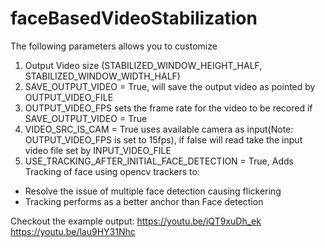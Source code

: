 # faceBasedVideoStabilization

The following parameters allows you to customize
1. Output Video size (STABILIZED_WINDOW_HEIGHT_HALF, STABILIZED_WINDOW_WIDTH_HALF)
2. SAVE_OUTPUT_VIDEO = True, will save the output video as pointed by OUTPUT_VIDEO_FILE
3. OUTPUT_VIDEO_FPS sets the frame rate for the video to be recored if SAVE_OUTPUT_VIDEO = True
4. VIDEO_SRC_IS_CAM = True uses available camera as input(Note: OUTPUT_VIDEO_FPS is set to 15fps), if false will read take the input video file set by INPUT_VIDEO_FILE
5. USE_TRACKING_AFTER_INITIAL_FACE_DETECTION = True, Adds Tracking of face using opencv trackers to:
- Resolve the issue of multiple face detection causing flickering
- Tracking performs as a better anchor than Face detection

Checkout the example output:
https://youtu.be/iQT9xuDh_ek
https://youtu.be/lau9HY31Nhc
